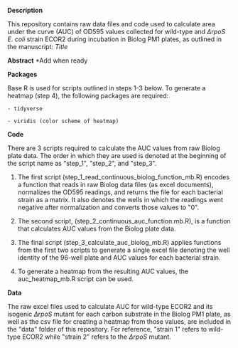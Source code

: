 **Description**

This repository contains raw data files and code used to calculate area under the curve (AUC) of OD595 values collected for wild-type and *∆rpoS* *E. coli* strain ECOR2 during incubation in Biolog PM1 plates, as outlined in the manuscript: *Title*


**Abstract**
 *Add when ready 
 
 **Packages**

Base R is used for scripts outlined in steps 1-3 below. To generate a heatmap (step 4), the following packages are required:

    - tidyverse

    - viridis (color scheme of heatmap)
 
**Code**

There are 3 scripts required to calculate the AUC values from raw Biolog plate data. The order in which they are used is denoted at the beginning of the script name as "step_1", "step_2", and "step_3". 

1. The first script (step_1_read_continuous_biolog_function_mb.R) encodes a function that reads in raw Biolog data files (as excel documents), normalizes the OD595 readings, and returns the file for each bacterial strain as a matrix. It also denotes the wells in which the readings went negative after normalization and converts those values to "0".

2. The second script, (step_2_continuous_auc_function.mb.R), is a function that calculates AUC values from the Biolog plate data.

3. The final script (step_3_calculate_auc_biolog_mb.R) applies functions from the first two scripts to generate a single excel file denoting the well identity of the 96-well plate and AUC values for each bacterial strain.

4. To generate a heatmap from the resulting AUC values, the auc_heatmap_mb.R script can be used. 

**Data**

The raw excel files used to calculate AUC for wild-type ECOR2 and its isogenic *∆rpoS* mutant for each carbon substrate in the Biolog PM1 plate, as well as the csv file for creating a heatmap from those values, are included in the "data" folder of this repository. For reference, "strain 1" refers to wild-type ECOR2 while "strain 2" refers to the *∆rpoS* mutant.

